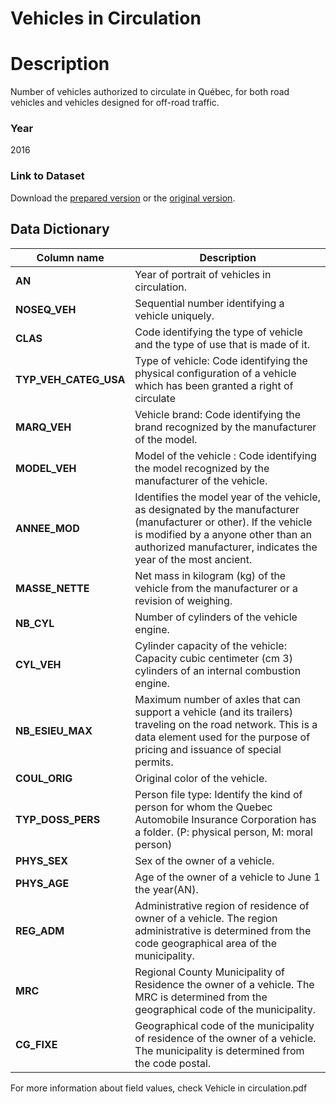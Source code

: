 
Vehicles in Circulation
=========================

# Description #  
Number of vehicles authorized to circulate in Québec, for both road vehicles and vehicles designed for off-road traffic.

### Year ###
2016

### Link to Dataset ###
Download the [prepared version](https://s3.ca-central-1.amazonaws.com/datascapes2017/QCVehicle/vehicules-circulation-2016.csv) or the [original version](https://saaq.gouv.qc.ca/donnees-ouvertes/vehicules-circulation/vehicules-circulation-2016.csv).

## Data Dictionary ## 

| Column name | Description |
|-------------|-------------|
| __AN__      | Year of portrait of vehicles in circulation.|
| __NOSEQ_VEH__  | Sequential number identifying a vehicle uniquely. |
| __CLAS__   | Code identifying the type of vehicle and the type of use that is made of it.|
| __TYP_VEH_CATEG_USA__ | Type of vehicle: Code identifying the physical configuration of a vehicle which has been granted a right of circulate|
| __MARQ_VEH__ | Vehicle brand: Code identifying the brand recognized by the manufacturer of the model. |
| __MODEL_VEH__ | Model of the vehicle : Code identifying the model recognized by the manufacturer of the vehicle. |
| __ANNEE_MOD__ | Identifies the model year of the vehicle, as designated by the manufacturer (manufacturer or other). If the vehicle is modified by a anyone other than an authorized manufacturer, indicates the year of the most ancient. |
| __MASSE_NETTE__ | Net mass in kilogram (kg) of the vehicle from the manufacturer or a revision of weighing. |
| __NB_CYL__ | Number of cylinders of the vehicle engine. | 
| __CYL_VEH__ | Cylinder capacity of the vehicle: Capacity cubic centimeter (cm 3) cylinders of an internal combustion engine.|
| __NB_ESIEU_MAX__ | Maximum number of axles that can support a vehicle (and its trailers) traveling on the road network. This is a data element used for the purpose of pricing and issuance of special permits. |
| __COUL_ORIG__ | Original color of the vehicle.|
| __TYP_DOSS_PERS__ | Person file type: Identify the kind of person for whom the Quebec Automobile Insurance Corporation has a folder. (P: physical person, M: moral person) |
| __PHYS_SEX__ | Sex of the owner of a vehicle. |
| __PHYS_AGE__ | Age of the owner of a vehicle to June 1 the year(AN). |
| __REG_ADM__ | Administrative region of residence of owner of a vehicle. The region administrative is determined from the code geographical area of the municipality. |
| __MRC__ | Regional County Municipality of Residence the owner of a vehicle. The MRC is determined from the geographical code of the municipality. |
| __CG_FIXE__ | Geographical code of the municipality of residence of the owner of a vehicle. The municipality is determined from the code postal. |

For more information about field values, check Vehicle in circulation.pdf
